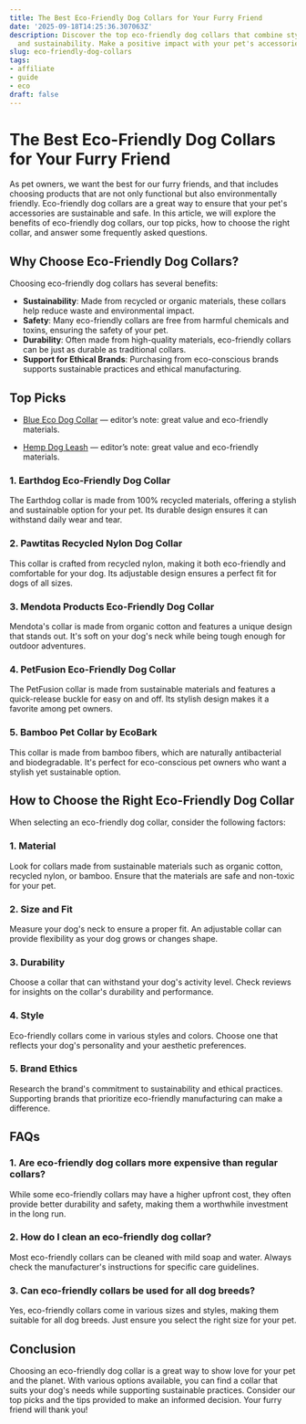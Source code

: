 ```yaml
---
title: The Best Eco-Friendly Dog Collars for Your Furry Friend
date: '2025-09-18T14:25:36.307063Z'
description: Discover the top eco-friendly dog collars that combine style, comfort,
  and sustainability. Make a positive impact with your pet's accessories.
slug: eco-friendly-dog-collars
tags:
- affiliate
- guide
- eco
draft: false
---
```


# The Best Eco-Friendly Dog Collars for Your Furry Friend

As pet owners, we want the best for our furry friends, and that includes choosing products that are not only functional but also environmentally friendly. Eco-friendly dog collars are a great way to ensure that your pet's accessories are sustainable and safe. In this article, we will explore the benefits of eco-friendly dog collars, our top picks, how to choose the right collar, and answer some frequently asked questions.

## Why Choose Eco-Friendly Dog Collars?

Choosing eco-friendly dog collars has several benefits:

- **Sustainability**: Made from recycled or organic materials, these collars help reduce waste and environmental impact.
- **Safety**: Many eco-friendly collars are free from harmful chemicals and toxins, ensuring the safety of your pet.
- **Durability**: Often made from high-quality materials, eco-friendly collars can be just as durable as traditional collars.
- **Support for Ethical Brands**: Purchasing from eco-conscious brands supports sustainable practices and ethical manufacturing.

## Top Picks

- [Blue Eco Dog Collar](https://www.amazon.com/dp/B0B12345AB/?tag=ecopetguide-20) — editor’s note: great value and eco-friendly materials.

- [Hemp Dog Leash](https://www.amazon.com/dp/B08HEMP123/?tag=ecopetguide-20) — editor’s note: great value and eco-friendly materials.

### 1. **Earthdog Eco-Friendly Dog Collar**
The Earthdog collar is made from 100% recycled materials, offering a stylish and sustainable option for your pet. Its durable design ensures it can withstand daily wear and tear.

### 2. **Pawtitas Recycled Nylon Dog Collar**
This collar is crafted from recycled nylon, making it both eco-friendly and comfortable for your dog. Its adjustable design ensures a perfect fit for dogs of all sizes.

### 3. **Mendota Products Eco-Friendly Dog Collar**
Mendota's collar is made from organic cotton and features a unique design that stands out. It's soft on your dog's neck while being tough enough for outdoor adventures.

### 4. **PetFusion Eco-Friendly Dog Collar**
The PetFusion collar is made from sustainable materials and features a quick-release buckle for easy on and off. Its stylish design makes it a favorite among pet owners.

### 5. **Bamboo Pet Collar by EcoBark**
This collar is made from bamboo fibers, which are naturally antibacterial and biodegradable. It's perfect for eco-conscious pet owners who want a stylish yet sustainable option.

## How to Choose the Right Eco-Friendly Dog Collar

When selecting an eco-friendly dog collar, consider the following factors:

### 1. **Material**
Look for collars made from sustainable materials such as organic cotton, recycled nylon, or bamboo. Ensure that the materials are safe and non-toxic for your pet.

### 2. **Size and Fit**
Measure your dog's neck to ensure a proper fit. An adjustable collar can provide flexibility as your dog grows or changes shape.

### 3. **Durability**
Choose a collar that can withstand your dog's activity level. Check reviews for insights on the collar's durability and performance.

### 4. **Style**
Eco-friendly collars come in various styles and colors. Choose one that reflects your dog's personality and your aesthetic preferences.

### 5. **Brand Ethics**
Research the brand's commitment to sustainability and ethical practices. Supporting brands that prioritize eco-friendly manufacturing can make a difference.

## FAQs

### 1. **Are eco-friendly dog collars more expensive than regular collars?**
While some eco-friendly collars may have a higher upfront cost, they often provide better durability and safety, making them a worthwhile investment in the long run.

### 2. **How do I clean an eco-friendly dog collar?**
Most eco-friendly collars can be cleaned with mild soap and water. Always check the manufacturer's instructions for specific care guidelines.

### 3. **Can eco-friendly collars be used for all dog breeds?**
Yes, eco-friendly collars come in various sizes and styles, making them suitable for all dog breeds. Just ensure you select the right size for your pet.

## Conclusion

Choosing an eco-friendly dog collar is a great way to show love for your pet and the planet. With various options available, you can find a collar that suits your dog's needs while supporting sustainable practices. Consider our top picks and the tips provided to make an informed decision. Your furry friend will thank you!
